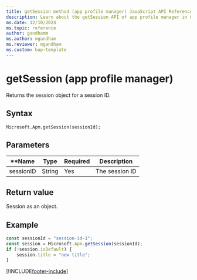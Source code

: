 ```yaml
---
title: getSession method (app profile manager) JavaScript API Reference 
description: Learn about the getSession API of app profile manager in Customer Service workspace.
ms.date: 12/10/2024
ms.topic: reference
author: gandhamm
ms.author: mgandham
ms.reviewer: mgandham
ms.custom: bap-template 
---
```


# getSession (app profile manager)

Returns the session object for a session ID.

## Syntax

`Microsoft.Apm.getSession(sessionId);`

## Parameters

| **Name        | **Type** | **Required** | **Description** |
|------------------|----------|--------------| --------------- |
| sessionID        | String   | Yes          | The session ID  |

## Return value

Session as an object.

## Example

```JavaScript
const sessionId = "session-id-1";
const session = Microsoft.Apm.getSession(sessionId);
if (!session.isDefault) {
    session.title = "new title";
}
```

[!INCLUDE[footer-include](../../../../includes/footer-banner.md)]
